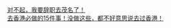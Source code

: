   
[对不起，我要辞职去茂名了！](http://www.dianyue.me/archives/247/1n1mmtjia81yg8zh/)  
[去香港必做的15件事！没做这些，都不好意思说去过香港！](http://www.dianyue.me/archives/737/561zlck51a2uf03f/)